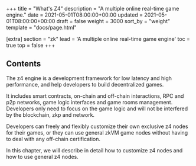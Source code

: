 +++
title = "What's Z4"
description = "A multiple online real-time game engine."
date = 2021-05-01T08:00:00+00:00
updated = 2021-05-01T08:00:00+00:00
draft = false
weight = 3000
sort_by = "weight"
template = "docs/page.html"

[extra]
section = "zk"
lead = 'A multiple online real-time game engine'
toc = true
top = false
+++

## Contents
The z4 engine is a development framework for low latency and high performance, and help developers to build decentralized games.

It includes smart contracts, on-chain and off-chain interactions, RPC and p2p networks, game logic interfaces and game rooms management. Developers only need to focus on the game logic and will not be interfered by the blockchain, zkp and network.

Developers can freely and flexibly customize their own exclusive z4 nodes for their games, or they can use general zkVM game nodes without having to deal with any off-chain certification.

In this chapter, we will describe in detail how to customize z4 nodes and how to use general z4 nodes.
